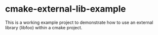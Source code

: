 # cmake-external-lib-example
This is a working example project to demonstrate how to use an external library (libfoo) within a cmake project. 
